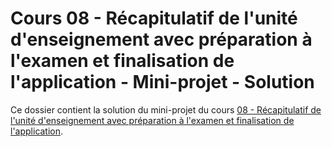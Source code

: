 # Cours 08 - Récapitulatif de l'unité d'enseignement avec préparation à l'examen et finalisation de l'application - Mini-projet - Solution

Ce dossier contient la solution du mini-projet du cours
[08 - Récapitulatif de l'unité d'enseignement avec préparation à l'examen et finalisation de l'application](../../README.md).
